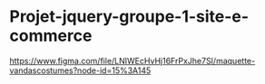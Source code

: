 # Projet-jquery-groupe-1-site-e-commerce

https://www.figma.com/file/LNIWEcHvHj16FrPxJhe7SI/maquette-vandascostumes?node-id=15%3A145
